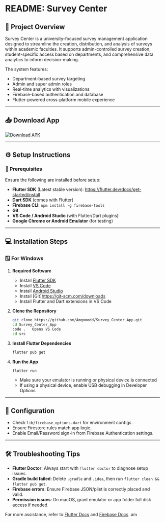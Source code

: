 
# README: Survey Center

## 📌 Project Overview
Survey Center is a university-focused survey management application designed to streamline the creation, distribution, and analysis of surveys within academic faculties. It supports admin-controlled survey creation, student-specific access based on departments, and comprehensive data analytics to inform decision-making.

The system features:
- Department-based survey targeting
- Admin and super admin roles
- Real-time analytics with visualizations
- Firebase-based authentication and database
- Flutter-powered cross-platform mobile experience

---
## 📥 Download App
[![Download APK](https://img.shields.io/badge/Download%20APK-007AFF?style=for-the-badge&logo=android&logoColor=white)](exe/survey-center.apk)

---

## ⚙️ Setup Instructions

### 🔗 Prerequisites
Ensure the following are installed before setup:
- **Flutter SDK** (Latest stable version): https://flutter.dev/docs/get-started/install
- **Dart SDK** (comes with Flutter)
- **Firebase CLI**: `npm install -g firebase-tools`
- **Git**
- **VS Code / Android Studio** (with Flutter/Dart plugins)
- **Google Chrome or Android Emulator** (for testing)

---

## 💻 Installation Steps

### 🪟 For Windows

1. **Required Software**
    
   - Install [Flutter SDK](https://flutter.dev/docs/get-started/install)
   - Install [VS Code](https://code.visualstudio.com/)
   - Install [Android Studio](https://developer.android.com/studio)
   - Install [Git]https://git-scm.com/downloads
   - Install Flutter and Dart extensions in VS Code
    

2. **Clone the Repository**
   ```bash
   git clone https://github.com/Amgooodd/Survey_Center_App.git
   cd Survey_Center_App
   code .   Opens VS Code 
   cd src
   ```

3. **Install Flutter Dependencies**
   ```bash
   flutter pub get
   ```


4. **Run the App**
   ```bash
   flutter run
   ```
   - Make sure your emulator is running or physical device is connected
   - If using a physical device, enable USB debugging in Developer Options

---

## 🔧 Configuration
- Check `lib/firebase_options.dart` for environment configs.
- Ensure Firestore rules match app logic.
- Enable Email/Password sign-in from Firebase Authentication settings.

---

## 🛠️ Troubleshooting Tips
- **Flutter Doctor**: Always start with `flutter doctor` to diagnose setup issues.
- **Gradle build failed**: Delete `.gradle` and `.idea`, then run `flutter clean && flutter pub get`.
- **Firebase errors**: Ensure Firebase JSON/plist is correctly placed and valid.
- **Permission issues**: On macOS, grant emulator or app folder full disk access if needed.

For more assistance, refer to [Flutter Docs](https://flutter.dev/docs) and [Firebase Docs](https://firebase.google.com/docs).
am